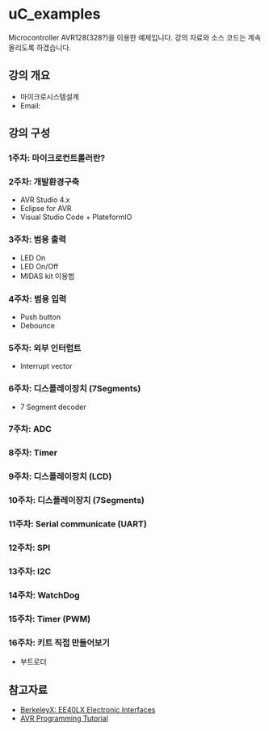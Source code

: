 # uC_examples
Microcontroller AVR128(328?)을 이용한 예제입니다.
강의 자료와 소스 코드는 계속 올리도록 하겠습니다.

## 강의 개요
+ 마이크로시스템설계
+ Email: 

## 강의 구성 

### 1주차: 마이크로컨트롤러란? 
### 2주차: 개발환경구축
+ AVR Studio 4.x
+ Eclipse for AVR
+ Visual Studio Code + PlateformIO
### 3주차: 범용 출력
+ LED On
+ LED On/Off
+ MIDAS kit 이용법
### 4주차: 범용 입력 
+ Push button
+ Debounce
### 5주차: 외부 인터럽트 
+ Interrupt vector
### 6주차: 디스플레이장치 (7Segments) 
+ 7 Segment decoder
### 7주차: ADC 
### 8주차: Timer
### 9주차: 디스플레이장치 (LCD) 
### 10주차: 디스플레이장치 (7Segments) 
### 11주차: Serial communicate (UART)
### 12주차: SPI
### 13주차: I2C
### 14주차: WatchDog
### 15주차: Timer (PWM)
### 16주차: 키트 직접 만들어보기
+ 부트로더

## 참고자료
+ [BerkeleyX: EE40LX Electronic Interfaces](https://courses.edx.org/courses/course-v1:BerkeleyX+EE40LX+2T2015/info)
+ [AVR Programming Tutorial](http://ocw.mit.edu/courses/media-arts-and-sciences/mas-962-special-topics-new-textiles-spring-2010/readings-lectures-tutorials/tut06_avr1/)

